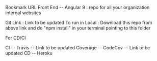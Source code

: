 Bookmark URL  Front End  -- Angular 9 : repo for all your organization internal websites

Git Link : Link to be updated
To run in Local : Download this repo from above link and do "npm install" in your terminal pointing to this folder


For CD/CI

CI -- Travis -- Link to be updated
Coverage  -- CodeCov -- Link to be updated
CD -- Heroku 


